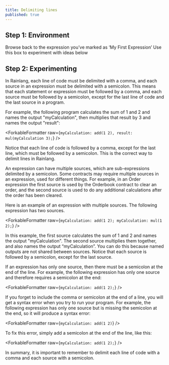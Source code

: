 ```yaml
---
title: Delimiting lines
published: true
---
```


<script>
	import ForkableFormatter from '$lib/expressions/ForkableFormatter.svelte';
	import { Parser } from '@rainprotocol/rain-svelte-components'
</script>

## Step 1: Environment

Browse back to the expression you’ve marked as ‘My First Expression’
Use this box to experiment with ideas below

## Step 2: Experimenting

In Rainlang, each line of code must be delimited with a comma, and each source in an expression must be delimited with a semicolon. This means that each statement or expression must be followed by a comma, and each source must be followed by a semicolon, except for the last line of code and the last source in a program.

For example, the following program calculates the sum of 1 and 2 and names the output "myCalculation", then multiplies that result by 3 and names the output "result":

<ForkableFormatter raw={`myCalculation: add(1 2),
result: mul(myCalculation 3);`} />

Notice that each line of code is followed by a comma, except for the last line, which must be followed by a semicolon. This is the correct way to delimit lines in Rainlang.

An expression can have multiple sources, which are sub-expressions delimited by a semicolon. Some contracts may require multiple sources in an expression, used for different things. For example, in an Order expression the first source is used by the Orderbook contract to clear an order, and the second source is used to do any additional calculations after the order has been cleared.

Here is an example of an expression with multiple sources. The following expression has two sources.

<ForkableFormatter raw={`myCalculation: add(1 2);
myCalculation: mul(1 2);`} />

In this example, the first source calculates the sum of 1 and 2 and names the output "myCalculation". The second source multiplies them together, and also names the output “myCalculation”. You can do this because named outputs are not shared between sources. Notice that each source is followed by a semicolon, except for the last source.

If an expression has only one source, then there must be a semicolon at the end of the line. For example, the following expression has only one source and therefore requires a semicolon at the end:

<ForkableFormatter raw={`myCalculation: add(1 2);`} />

If you forget to include the comma or semicolon at the end of a line, you will get a syntax error when you try to run your program. For example, the following expression has only one source but is missing the semicolon at the end, so it will produce a syntax error:

<ForkableFormatter raw={`myCalculation: add(1 2)`} />

To fix this error, simply add a semicolon at the end of the line, like this:

<ForkableFormatter raw={`myCalculation: add(1 2);`} />

In summary, it is important to remember to delimit each line of code with a comma and each source with a semicolon.
